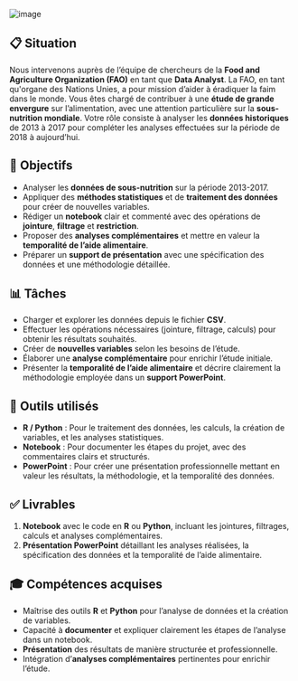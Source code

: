 ![image](https://github.com/user-attachments/assets/42194cb7-fb5c-406f-825c-b0a9835489f9)
## 📋 Situation
Nous intervenons auprès de l’équipe de chercheurs de la **Food and Agriculture Organization (FAO)** en tant que **Data Analyst**. La FAO, en tant qu'organe des Nations Unies, a pour mission d’aider à éradiquer la faim dans le monde. Vous êtes chargé de contribuer à une **étude de grande envergure** sur l’alimentation, avec une attention particulière sur la **sous-nutrition mondiale**. Votre rôle consiste à analyser les **données historiques** de 2013 à 2017 pour compléter les analyses effectuées sur la période de 2018 à aujourd’hui.

## 🎯 Objectifs
- Analyser les **données de sous-nutrition** sur la période 2013-2017.
- Appliquer des **méthodes statistiques** et de **traitement des données** pour créer de nouvelles variables.
- Rédiger un **notebook** clair et commenté avec des opérations de **jointure**, **filtrage** et **restriction**.
- Proposer des **analyses complémentaires** et mettre en valeur la **temporalité de l’aide alimentaire**.
- Préparer un **support de présentation** avec une spécification des données et une méthodologie détaillée.

## 📊 Tâches
- Charger et explorer les données depuis le fichier **CSV**.
- Effectuer les opérations nécessaires (jointure, filtrage, calculs) pour obtenir les résultats souhaités.
- Créer de **nouvelles variables** selon les besoins de l’étude.
- Élaborer une **analyse complémentaire** pour enrichir l’étude initiale.
- Présenter la **temporalité de l’aide alimentaire** et décrire clairement la méthodologie employée dans un **support PowerPoint**.

## 🔧 Outils utilisés
- **R / Python** : Pour le traitement des données, les calculs, la création de variables, et les analyses statistiques.
- **Notebook** : Pour documenter les étapes du projet, avec des commentaires clairs et structurés.
- **PowerPoint** : Pour créer une présentation professionnelle mettant en valeur les résultats, la méthodologie, et la temporalité des données.

## ✅ Livrables
1. **Notebook** avec le code en **R** ou **Python**, incluant les jointures, filtrages, calculs et analyses complémentaires.
2. **Présentation PowerPoint** détaillant les analyses réalisées, la spécification des données et la temporalité de l’aide alimentaire.

## 🎓 Compétences acquises
- Maîtrise des outils **R** et **Python** pour l’analyse de données et la création de variables.
- Capacité à **documenter** et expliquer clairement les étapes de l’analyse dans un notebook.
- **Présentation** des résultats de manière structurée et professionnelle.
- Intégration d’**analyses complémentaires** pertinentes pour enrichir l’étude.

